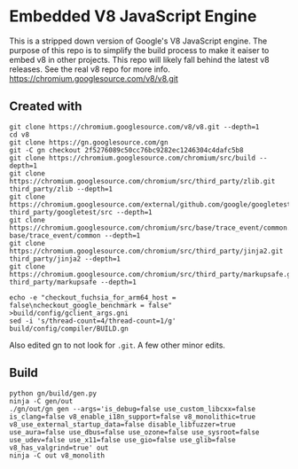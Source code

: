 Embedded V8 JavaScript Engine
=============
This is a stripped down version of Google's V8 JavaScript engine.
The purpose of this repo is to simplify the build process to make it
eaiser to embed v8 in other projects.  This repo will likely fall
behind the latest v8 releases.  See the real v8 repo for more info.
https://chromium.googlesource.com/v8/v8.git

## Created with

```
git clone https://chromium.googlesource.com/v8/v8.git --depth=1
cd v8
git clone https://gn.googlesource.com/gn
git -C gn checkout 2f5276089c50cc76bc9282ec1246304c4dafc5b8
git clone https://chromium.googlesource.com/chromium/src/build --depth=1
git clone https://chromium.googlesource.com/chromium/src/third_party/zlib.git third_party/zlib --depth=1
git clone https://chromium.googlesource.com/external/github.com/google/googletest.git third_party/googletest/src --depth=1
git clone https://chromium.googlesource.com/chromium/src/base/trace_event/common.git base/trace_event/common --depth=1
git clone https://chromium.googlesource.com/chromium/src/third_party/jinja2.git third_party/jinja2 --depth=1
git clone https://chromium.googlesource.com/chromium/src/third_party/markupsafe.git third_party/markupsafe --depth=1

echo -e "checkout_fuchsia_for_arm64_host = false\ncheckout_google_benchmark = false" >build/config/gclient_args.gni
sed -i 's/thread-count=4/thread-count=1/g' build/config/compiler/BUILD.gn
```

Also edited gn to not look for ``.git``.  A few other minor edits.

## Build
```
python gn/build/gen.py
ninja -C gen/out
./gn/out/gn gen --args='is_debug=false use_custom_libcxx=false is_clang=false v8_enable_i18n_support=false v8_monolithic=true v8_use_external_startup_data=false disable_libfuzzer=true use_aura=false use_dbus=false use_ozone=false use_sysroot=false use_udev=false use_x11=false use_gio=false use_glib=false v8_has_valgrind=true' out
ninja -C out v8_monolith
```
